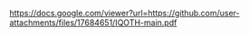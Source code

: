 
https://docs.google.com/viewer?url=https://github.com/user-attachments/files/17684651/IQOTH-main.pdf
